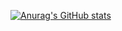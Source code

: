 <!-- ![Anurag's GitHub stats](https://github-readme-stats.vercel.app/api?username=cyoure&show_icons=true&theme=radical)  -->
[![Anurag's GitHub stats](https://github-readme-stats.vercel.app/api?username=cyoure)](https://github.com/anuraghazra/github-readme-stats)


<!-- ![java](https://img.shields.io/badge/Java-ED8B00?style=for-the-badge&logo=openjdk&logoColor=white) 
<!--
**cyoure/cyoure** is a ✨ _special_ ✨ repository because its `README.md` (this file) appears on your GitHub profile.

Here are some ideas to get you started:

- 🔭 I’m currently working on ...
- 🌱 I’m currently learning ...
- 👯 I’m looking to collaborate on ...
- 🤔 I’m looking for help with ...
- 💬 Ask me about ...
- 📫 How to reach me: ...
- 😄 Pronouns: ...
- ⚡ Fun fact: ...
-->
